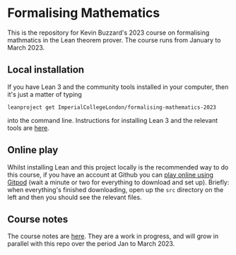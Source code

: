 # Formalising Mathematics

This is the repository for Kevin Buzzard's 2023 course on formalising mathmatics in the Lean theorem prover. The course runs from January to March 2023. 

## Local installation

If you have Lean 3 and the community tools installed in your computer, then it's just a matter of typing

```
leanproject get ImperialCollegeLondon/formalising-mathematics-2023
```

into the command line. Instructions for installing Lean 3 and the relevant tools are [here](https://leanprover-community.github.io/get_started.html#regular-install).

## Online play

Whilst installing Lean and this project locally is the recommended way to do this course, if you have an account at Github you can [play online using Gitpod](https://gitpod.io/#https://github.com/ImperialCollegeLondon/formalising-mathematics-2023) (wait a minute or two for everything to download and set up). Briefly: when everything's finished downloading, open up the `src` directory on the left and then you should see the relevant files.

## Course notes

The course notes are [here](https://www.ma.imperial.ac.uk/~buzzard/xena/formalising-mathematics-2023/). They are a work in progress, and will grow in parallel with this repo over the period Jan to March 2023.
